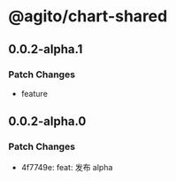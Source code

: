 # @agito/chart-shared

## 0.0.2-alpha.1

### Patch Changes

- feature

## 0.0.2-alpha.0

### Patch Changes

- 4f7749e: feat: 发布 alpha
